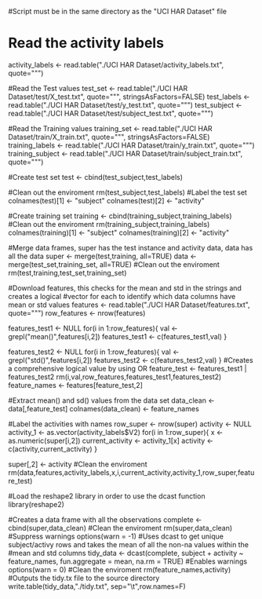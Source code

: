 #Script must be in the same directory as the "UCI HAR Dataset" file

# Read the activity labels
activity_labels <- read.table("./UCI HAR Dataset/activity_labels.txt", quote="\"")

#Read the Test values
test_set <- read.table("./UCI HAR Dataset/test/X_test.txt", quote="\"", stringsAsFactors=FALSE)
test_labels <- read.table("./UCI HAR Dataset/test/y_test.txt", quote="\"")
test_subject <- read.table("./UCI HAR Dataset/test/subject_test.txt", quote="\"")

#Read the Training values
training_set <- read.table("./UCI HAR Dataset/train/X_train.txt", quote="\"", stringsAsFactors=FALSE)
training_labels <- read.table("./UCI HAR Dataset/train/y_train.txt", quote="\"")
training_subject <- read.table("./UCI HAR Dataset/train/subject_train.txt", quote="\"")

#Create test set
test <- cbind(test_subject,test_labels)

#Clean out the enviroment
rm(test_subject,test_labels)
#Label the test set
colnames(test)[1] <- "subject"
colnames(test)[2] <- "activity"

#Create training set
training <- cbind(training_subject,training_labels)
#Clean out the enviroment
rm(training_subject,training_labels)
colnames(training)[1] <- "subject"
colnames(training)[2] <- "activity"

#Merge data frames, super has the test instance and activity data, data has all the data
super <- merge(test,training, all=TRUE)
data <- merge(test_set,training_set, all=TRUE)
#Clean out the enviroment
rm(test,training,test_set,training_set)

#Download features, this checks for the mean and std in the strings and creates a logical
#vector for each to identify which data columns have mean or std values
features <- read.table("./UCI HAR Dataset/features.txt", quote="\"")
row_features <- nrow(features)

features_test1 <- NULL
for(i in 1:row_features){
  val <- grepl("mean()",features[i,2])
  features_test1 <- c(features_test1,val)
}

features_test2 <- NULL
for(i in 1:row_features){
  val <- grepl("std()",features[i,2])
  features_test2 <- c(features_test2,val)
}
#Creates a comprehensive logical value by using OR
feature_test <- features_test1 | features_test2
rm(i,val,row_features,features_test1,features_test2)
feature_names <- features[feature_test,2]

#Extract mean() and sd() values from the data set
data_clean <- data[,feature_test]
colnames(data_clean) <- feature_names

#Label the activities with names
row_super <- nrow(super)
activity <- NULL
activity_1 <- as.vector(activity_labels$V2)
for(i in 1:row_super){
  x <- as.numeric(super[i,2])
  current_activity <- activity_1[x]
  activity <- c(activity,current_activity)
}

super[,2] <- activity
#Clean the enviroment
rm(data,features,activity_labels,x,i,current_activity,activity_1,row_super,feature_test)

#Load the reshape2 library in order to use the dcast function
library(reshape2)

#Creates a data frame with all the observations
complete <-cbind(super,data_clean)
#Clean the enviroment
rm(super,data_clean)
#Suppress warnings
options(warn = -1)
#Uses dcast to get unique subject/activy rows and takes the mean of all the non-na values within the
#mean and std columns
tidy_data <- dcast(complete, subject + activity ~ feature_names, fun.aggregate = mean, na.rm = TRUE)
#Enables warnings
options(warn = 0)
#Clean the enviroment
rm(feature_names,activity)
#Outputs the tidy.tx file to the source directory
write.table(tidy_data,"./tidy.txt", sep="\t",row.names=F)

